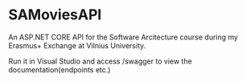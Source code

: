 # SAMoviesAPI

An ASP.NET CORE API for the Software Arcitecture course during my Erasmus+ Exchange at Vilnius University.

Run it in Visual Studio and access /swagger to view the documentation(endpoints etc.)

